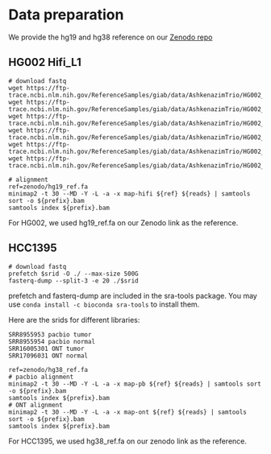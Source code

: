 # Data preparation
We provide the hg19 and hg38 reference on our [Zenodo repo](https://zenodo.org/records/15750913)

## HG002 Hifi_L1
```
# download fastq
wget https://ftp-trace.ncbi.nlm.nih.gov/ReferenceSamples/giab/data/AshkenazimTrio/HG002_NA24385_son/PacBio_CCS_15kb_20kb_chemistry2/reads/m64011_190830_220126.fastq.gz
wget https://ftp-trace.ncbi.nlm.nih.gov/ReferenceSamples/giab/data/AshkenazimTrio/HG002_NA24385_son/PacBio_CCS_15kb_20kb_chemistry2/reads/m64011_190901_095311.fastq.gz
wget https://ftp-trace.ncbi.nlm.nih.gov/ReferenceSamples/giab/data/AshkenazimTrio/HG002_NA24385_son/PacBio_CCS_15kb_20kb_chemistry2/reads/m64012_190920_173625.fastq.gz
wget https://ftp-trace.ncbi.nlm.nih.gov/ReferenceSamples/giab/data/AshkenazimTrio/HG002_NA24385_son/PacBio_CCS_15kb_20kb_chemistry2/reads/m64012_190921_234837.fastq.gz
wget https://ftp-trace.ncbi.nlm.nih.gov/ReferenceSamples/giab/data/AshkenazimTrio/HG002_NA24385_son/PacBio_CCS_15kb_20kb_chemistry2/reads/m64015_190920_185703.fastq.gz
wget https://ftp-trace.ncbi.nlm.nih.gov/ReferenceSamples/giab/data/AshkenazimTrio/HG002_NA24385_son/PacBio_CCS_15kb_20kb_chemistry2/reads/m64015_190922_010918.fastq.gz

# alignment
ref=zenodo/hg19_ref.fa
minimap2 -t 30 --MD -Y -L -a -x map-hifi ${ref} ${reads} | samtools sort -o ${prefix}.bam
samtools index ${prefix}.bam
```
For HG002, we used hg19_ref.fa on our Zenodo link as the reference.

## HCC1395

```
# download fastq
prefetch $srid -O ./ --max-size 500G
fasterq-dump --split-3 -e 20 ./$srid
```
prefetch and fasterq-dump are included in the sra-tools package. You may use `conda install -c bioconda sra-tools` to install them.

Here are the srids for different libraries:
```
SRR8955953 pacbio tumor
SRR8955954 pacbio normal
SRR16005301 ONT tumor
SRR17096031 ONT normal
```
```
ref=zenodo/hg38_ref.fa
# pacbio alignment
minimap2 -t 30 --MD -Y -L -a -x map-pb ${ref} ${reads} | samtools sort -o ${prefix}.bam
samtools index ${prefix}.bam
# ONT alignment
minimap2 -t 30 --MD -Y -L -a -x map-ont ${ref} ${reads} | samtools sort -o ${prefix}.bam
samtools index ${prefix}.bam
```
For HCC1395, we used hg38_ref.fa on our zenodo link as the reference.
